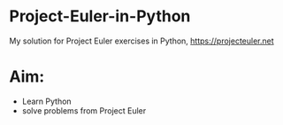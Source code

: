 # Project-Euler-in-Python
My solution for Project Euler exercises in Python, https://projecteuler.net
# Aim:
* Learn Python 
* solve problems from Project Euler

